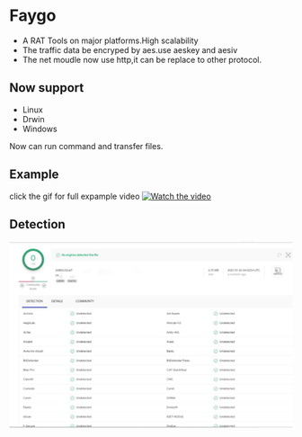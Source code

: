 # Faygo

* A RAT Tools on major platforms.High scalability
* The traffic data be encryped by aes.use aeskey and aesiv
* The net moudle now use http,it can be replace to other protocol.
## Now support
* Linux
* Drwin
* Windows

Now can run command and transfer files.

## Example
click the gif for full expample video
[![Watch the video](https://raw.githubusercontent.com/Maka8ka/Faygo/main/faygo.gif)](https://github.com/Maka8ka/Faygo/blob/main/faygo.m4v)
## Detection
![detection](https://raw.githubusercontent.com/Maka8ka/Faygo/main/detection.jpg)
